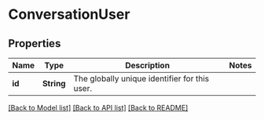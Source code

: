 # ConversationUser

## Properties

Name | Type | Description | Notes
------------ | ------------- | ------------- | -------------
**id** | **String** | The globally unique identifier for this user. | 

[[Back to Model list]](../README.md#documentation-for-models) [[Back to API list]](../README.md#documentation-for-api-endpoints) [[Back to README]](../README.md)


